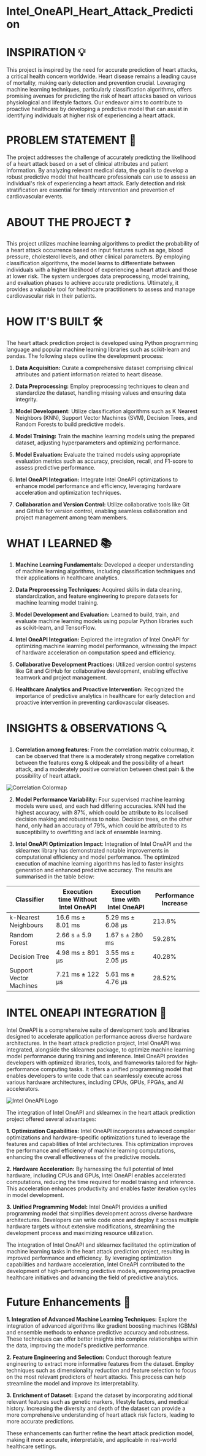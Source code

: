 # Intel_OneAPI_Heart_Attack_Prediction

# INSPIRATION 💡

This project is inspired by the need for accurate prediction of heart attacks, a critical health concern worldwide. Heart disease remains a leading cause of mortality, making early detection and prevention crucial. Leveraging machine learning techniques, particularly classification algorithms, offers promising avenues for predicting the risk of heart attacks based on various physiological and lifestyle factors. Our endeavor aims to contribute to proactive healthcare by developing a predictive model that can assist in identifying individuals at higher risk of experiencing a heart attack.

# PROBLEM STATEMENT 🎯

The project addresses the challenge of accurately predicting the likelihood of a heart attack based on a set of clinical attributes and patient information. By analyzing relevant medical data, the goal is to develop a robust predictive model that healthcare professionals can use to assess an individual's risk of experiencing a heart attack. Early detection and risk stratification are essential for timely intervention and prevention of cardiovascular events.

# ABOUT THE PROJECT ❓

This project utilizes machine learning algorithms to predict the probability of a heart attack occurrence based on input features such as age, blood pressure, cholesterol levels, and other clinical parameters. By employing classification algorithms, the model learns to differentiate between individuals with a higher likelihood of experiencing a heart attack and those at lower risk. The system undergoes data preprocessing, model training, and evaluation phases to achieve accurate predictions. Ultimately, it provides a valuable tool for healthcare practitioners to assess and manage cardiovascular risk in their patients.

# HOW IT'S BUILT 🛠️

The heart attack prediction project is developed using Python programming language and popular machine learning libraries such as scikit-learn and pandas. The following steps outline the development process:

1. **Data Acquisition:** Curate a comprehensive dataset comprising clinical attributes and patient information related to heart disease.

2. **Data Preprocessing:** Employ preprocessing techniques to clean and standardize the dataset, handling missing values and ensuring data integrity.

3. **Model Development:** Utilize classification algorithms such as K Nearest Neighbors (KNN), Support Vector Machines (SVM), Decision Trees, and Random Forests to build predictive models.

4. **Model Training:** Train the machine learning models using the prepared dataset, adjusting hyperparameters and optimizing performance.

5. **Model Evaluation:** Evaluate the trained models using appropriate evaluation metrics such as accuracy, precision, recall, and F1-score to assess predictive performance.

6. **Intel OneAPI Integration:** Integrate Intel OneAPI optimizations to enhance model performance and efficiency, leveraging hardware acceleration and optimization techniques.

7. **Collaboration and Version Control:** Utilize collaborative tools like Git and GitHub for version control, enabling seamless collaboration and project management among team members.


# WHAT I LEARNED 📚


1. **Machine Learning Fundamentals:** Developed a deeper understanding of machine learning algorithms, including classification techniques and their applications in healthcare analytics.

2. **Data Preprocessing Techniques:** Acquired skills in data cleaning, standardization, and feature engineering to prepare datasets for machine learning model training.

3. **Model Development and Evaluation:** Learned to build, train, and evaluate machine learning models using popular Python libraries such as scikit-learn, and TensorFlow.

4. **Intel OneAPI Integration:** Explored the integration of Intel OneAPI for optimizing machine learning model performance, witnessing the impact of hardware acceleration on computation speed and efficiency.

5. **Collaborative Development Practices:** Utilized version control systems like Git and GitHub for collaborative development, enabling effective teamwork and project management.

6. **Healthcare Analytics and Proactive Intervention:** Recognized the importance of predictive analytics in healthcare for early detection and proactive intervention in preventing cardiovascular diseases.

# INSIGHTS & OBSERVATIONS 🔍

1. **Correlation among features:** From the correlation matrix colourmap, it can be observed that there is a moderately strong negative correlation between the features exng & oldpeak and the possibility of a heart attack, and a moderately positive correlation between chest pain & the possibility of heart attack.

![Correlation Colormap](https://github.com/HareRamaCh/Intel_OneAPI_Heart_Attack_Prediction/blob/main/Heart_Attack_Correlation.png)

2. **Model Performance Variability:** Four supervised machine learning models were used, and each had differing accuracies. kNN had the highest accuracy, with 87%, which could be attribute to its localised decision making and robustness to noise. Decision trees, on the other hand, only had an accuracy of 79%, which could be attributed to its susceptibility to overfitting and lack of ensemble learning.

3. **Intel OneAPI Optimization Impact**: Integration of Intel OneAPI and the sklearnex library has demonstrated notable improvements in computational efficiency and model performance. The optimized execution of machine learning algorithms has led to faster insights generation and enhanced predictive accuracy. The results are summarised in the table below: 

|Classifier| Execution time Without Intel OneAPI  | Execution time with Intel OneAPI | Performance Increase
|-------------| ------------- | ------------- | ------------- |
|k-Nearest Neighbours| 16.6 ms ± 8.01 ms  | 5.29 ms ± 6.08 µs  | 213.8% |
|Random Forest| 2.66 s ± 5.9 ms  | 1.67 s ± 280 ms | 59.28% |
|Decision Tree| 4.98 ms ± 891 µs  | 3.55 ms ± 2.05 µs  | 40.28% |
|Support Vector Machines| 7.21 ms ± 122 µs  | 5.61 ms ± 4.76 µs  | 28.52% |


# INTEL ONEAPI INTEGRATION 🔵

Intel OneAPI is a comprehensive suite of development tools and libraries designed to accelerate application performance across diverse hardware architectures. In the heart attack prediction project, Intel OneAPI was integrated, alongside the sklearnex package, to optimize machine learning model performance during training and inference. Intel OneAPI provides developers with optimized libraries, tools, and frameworks tailored for high-performance computing tasks. It offers a unified programming model that enables developers to write code that can seamlessly execute across various hardware architectures, including CPUs, GPUs, FPGAs, and AI accelerators.

![Intel OneAPI Logo](https://www.hearne.software/Images/oneapi-logo-resized.aspx)

The integration of Intel OneAPI and sklearnex in the heart attack prediction project offered several advantages:

**1. Optimization Capabilities:** Intel OneAPI incorporates advanced compiler optimizations and hardware-specific optimizations tuned to leverage the features and capabilities of Intel architectures. This optimization improves the performance and efficiency of machine learning computations, enhancing the overall effectiveness of the predictive models.

**2. Hardware Acceleration:** By harnessing the full potential of Intel hardware, including CPUs and GPUs, Intel OneAPI enables accelerated computations, reducing the time required for model training and inference. This acceleration enhances productivity and enables faster iteration cycles in model development.

**3. Unified Programming Model:** Intel OneAPI provides a unified programming model that simplifies development across diverse hardware architectures. Developers can write code once and deploy it across multiple hardware targets without extensive modifications, streamlining the development process and maximizing resource utilization.

The integration of Intel OneAPI and sklearnex facilitated the optimization of machine learning tasks in the heart attack prediction project, resulting in improved performance and efficiency. By leveraging optimization capabilities and hardware acceleration, Intel OneAPI contributed to the development of high-performing predictive models, empowering proactive healthcare initiatives and advancing the field of predictive analytics.

# Future Enhancements 🚀

**1. Integration of Advanced Machine Learning Techniques:** Explore the integration of advanced algorithms like gradient boosting machines (GBMs) and ensemble methods to enhance predictive accuracy and robustness. These techniques can offer better insights into complex relationships within the data, improving the model's predictive performance.

**2. Feature Engineering and Selection:** Conduct thorough feature engineering to extract more informative features from the dataset. Employ techniques such as dimensionality reduction and feature selection to focus on the most relevant predictors of heart attacks. This process can help streamline the model and improve its interpretability.

**3. Enrichment of Dataset:** Expand the dataset by incorporating additional relevant features such as genetic markers, lifestyle factors, and medical history. Increasing the diversity and depth of the dataset can provide a more comprehensive understanding of heart attack risk factors, leading to more accurate predictions.

These enhancements can further refine the heart attack prediction model, making it more accurate, interpretable, and applicable in real-world healthcare settings.
